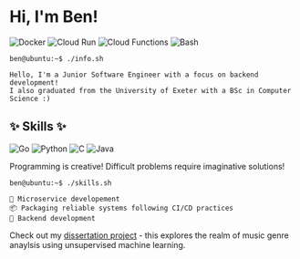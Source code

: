 # Hi, I'm Ben!
![Docker](https://img.shields.io/badge/Deployment-Docker-informational?style=flat&logo=docker&color=2bbc8a)
![Cloud Run](https://img.shields.io/badge/Deployment-Google_Cloud_Run-informational?style=flat&logo=google-cloud&color=2bbc8a)
![Cloud Functions](https://img.shields.io/badge/Serverless-Google_Cloud_Functions-informational?style=flat&logo=google-cloud&color=2bbc8a)
![Bash](https://img.shields.io/badge/Shell-Bash-informational?style=flat&logo=gnu-bash&logoColor=white&color=2bbc8a)
```console
ben@ubuntu:~$ ./info.sh

Hello, I'm a Junior Software Engineer with a focus on backend development!
I also graduated from the University of Exeter with a BSc in Computer Science :)
```

## ✨ Skills ✨
![Go](https://img.shields.io/badge/Code-Go-informational?style=flat&logo=go&color=2bbc8a)
![Python](https://img.shields.io/badge/Code-Python-informational?style=flat&logo=python&color=2bbc8a)
![C](https://img.shields.io/badge/Code-C-informational?style=flat&logo=c&color=2bbc8a)
![Java](https://img.shields.io/badge/Code-Java-informational?style=flat&logo=openjdk&color=2bbc8a)

Programming is creative! Difficult problems require imaginative solutions!

```console
ben@ubuntu:~$ ./skills.sh

🧩 Microservice developement
📦 Packaging reliable systems following CI/CD practices 
💾 Backend development

```

Check out my [dissertation project](https://github.com/be-nny/music-genre-analysis-tool) - this explores the realm of music genre anaylsis using unsupervised machine learning.




